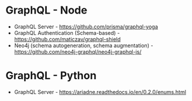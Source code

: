 # GraphQL - Node
* GraphQL Server - https://github.com/prisma/graphql-yoga
* GraphQL Authentication (Schema-based) - https://github.com/maticzav/graphql-shield
* Neo4j (schema autogeneration, schema augmentation) - https://github.com/neo4j-graphql/neo4j-graphql-js/

# GraphQL - Python
* GraphQL Server - https://ariadne.readthedocs.io/en/0.2.0/enums.html
